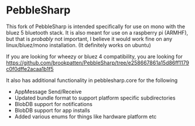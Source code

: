 PebbleSharp
===========

This fork of PebbleSharp is intended specifically for use on mono with the bluez 5 bluetooth stack.
It is also meant for use on a raspberry pi (ARMHF), but that is *probably* not important, I believe it would work fine on any linux/bluez/mono installation.  (It definitely works on ubuntu)

If you are looking for wheezy or bluez 4 compatibility, you are looking for https://github.com/brookpatten/PebbleSharp/tree/e258667861a15d86ff1179c0f0dffe2acaa1b1f5

It also has additional functionality in pebblesharp.core for the following
* AppMessage Send/Receive
* Updated bundle format to support platform specific subdirectories
* BlobDB support for notifications
* BlobDB support for app installs
* Added various enums for things like hardware platform etc
